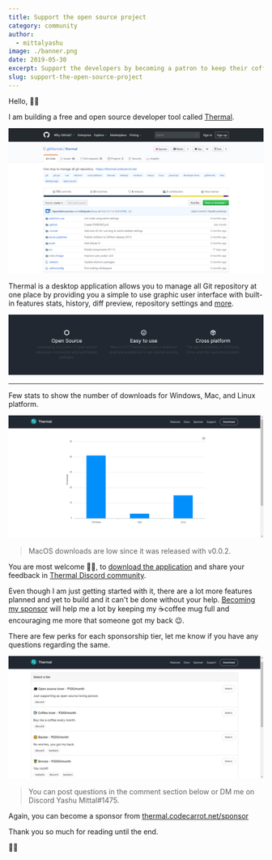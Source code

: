 ```yaml
---
title: Support the open source project
category: community
author:
  - mittalyashu
image: ./banner.png
date: 2019-05-30
excerpt: Support the developers by becoming a patron to keep their coffee ☕ mug full.
slug: support-the-open-source-project
---
```


Hello, 👋🏻

I am building a free and open source developer tool called [Thermal](http://thermal.codecarrot.net/).

![Thermal github repository screenshot](./thermal-github-repository.png)

Thermal is a desktop application allows you to manage all Git repository at one place by providing you a simple to use graphic user interface with built-in features stats, history, diff preview, repository settings and [more](https://thermal.codecarrot.net/features).

![Main features of Thermal](./main-features.png)

---

Few stats to show the number of downloads for Windows, Mac, and Linux platform.

![Thermal app download stats](./download-stats.png)

> MacOS downloads are low since it was released with v0.0.2.

You are most welcome 🙏🏻, to [download the application](https://thermal.codecarrot.net/) and share your feedback in [Thermal Discord community](https://discord.gg/vEVccH7).

Even though I am just getting started with it, there are a lot more features planned and yet to build and it can't be done without your help. [Becoming my sponsor](https://thermal.codecarrot.net/sponsor/) will help me a lot by keeping my ☕coffee mug full and encouraging me more that someone got my back 😉.

There are few perks for each sponsorship tier, let me know if you have any questions regarding the same.

![Thermal sponsor peaks](./sponsor-perks.png)

> You can post questions in the comment section below or DM me on Discord Yashu Mittal#1475.

Again, you can become a sponsor from [thermal.codecarrot.net/sponsor](https://thermal.codecarrot.net/sponsor/)

Thank you so much for reading until the end.

🙏🏻
